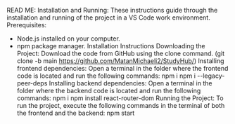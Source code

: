READ ME:
Installation and Running:
These instructions guide through the installation and running of the project in a VS Code work environment.
Prerequisites:
- Node.js installed on your computer.
- npm package manager.
Installation Instructions
Downloading the Project:
Download the code from GitHub using the clone command.
(git clone -b main https://github.com/MatanMichaeli2/StudyHub/)
Installing frontend dependencies:
Open a terminal in the folder where the frontend code is located and run the following commands:
    npm i
    npm i --legacy-peer-deps
Installing backend dependencies:
Open a terminal in the folder where the backend code is located and run the following commands:
    npm i
    npm install react-router-dom
Running the Project:
To run the project, execute the following commands in the terminal of both the frontend and the backend:
npm start

